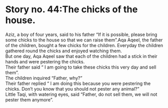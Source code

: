 Story no. 44:The chicks of the house.
=====================================

Aziz, a boy of four years, said to his father “If it is possible, please
bring some chicks to the house so that we can raise them”.Aqa Aqeel, the
father of the children, bought a few chicks for the children. Everyday
the children gathered round the chicks and enjoyed watching them.  
 But one day, Aqa Aqeel saw that each of the children had a stick in
their hands and were pestering the chicks.  
 Their father said “ I am going to take these chicks this very day and
sell them”.  
 The children inquired “Father, why?”  
 Their father replied “ I am doing this because you were pestering the
chicks. Don’t you know that you should not pester any animal?”  
 Little Taqi, with watering eyes, said “Father, do not sell them, we
will not pester them anymore”.


